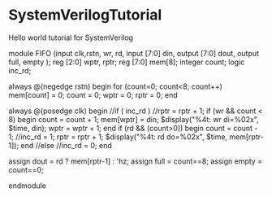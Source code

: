# SystemVerilogTutorial
Hello world tutorial for SystemVerilog



module FIFO (input clk,rstn, wr, rd,
             input [7:0] din,
             output [7:0] dout,
             output full, empty );
  reg [2:0] wptr, rptr;
  reg [7:0] mem[8];
  integer count;
  logic inc_rd;
  
  always @(negedge rstn) begin
    for (count=0; count<8; count++) mem[count] = 0;
    count = 0; wptr = 0; rptr = 0;
  end

  always @(posedge clk) begin
    //if ( inc_rd ) 
      //rptr = rptr + 1;
    if (wr && count < 8) begin
      count = count + 1;
      mem[wptr] = din;
      $display("%4t: wr di=%02x", $time, din);
      wptr = wptr + 1;
    end
    if (rd && (count>0)) begin
      count = count - 1;
      //inc_rd = 1;
      rptr = rptr + 1;
      $display("%4t: rd do=%02x", $time, mem[rptr-1]);
    end //else 
      //inc_rd = 0;
  end
  
  assign dout = rd ? mem[rptr-1] : 'hz;
  assign full = count==8;
  assign empty = count==0;
  
endmodule
